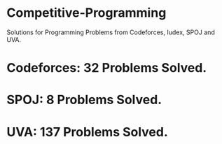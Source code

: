 # Competitive-Programming
Solutions for Programming Problems from Codeforces, Iudex, SPOJ and UVA.

# Codeforces: 32 Problems Solved.
# SPOJ: 8 Problems Solved.
# UVA: 137 Problems Solved.
